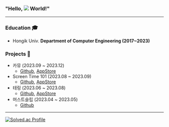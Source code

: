 ### **"Hello, <img src="https://img.shields.io/badge/iOS-000000?style=plastic&&logo=Apple&logoColor=white"/> World!"**

---




### Education 🎓
- Hongik Univ. **Department of Computer Engineering (2017~2023)**

### Projects 🚀
- 카뮤 (2023.09 ~ 2023.12)
  - [Github](https://github.com/DeveloperAcademy-POSTECH/MacC-Team-DGC), [AppStore](https://apps.apple.com/us/app/%EC%B9%B4%EB%AE%A4-carmu/id6467243718)
- Screen Time 101 (2023.08 ~ 2023.09)
  - [Github](https://github.com/DeveloperAcademy-POSTECH/MacC-Team-DGC](https://github.com/CoffeeNaeriRei/ScreenTime_Barebones)), [AppStore](https://apps.apple.com/us/app/%EC%B9%B4%EB%AE%A4-carmu/id6467243718](https://apps.apple.com/kr/app/screen-time-101/id6462151745))
- 테링 (2023.06 ~ 2023.08)
  - [Github](https://github.com/DeveloperAcademy-POSTECH/MC3-Team9-F4), [AppStore](https://apps.apple.com/kr/app/tering/id6464368312)
- 머스트슬립 (2023.04 ~ 2023.05)
  - [Github](https://github.com/DeveloperAcademy-POSTECH/MC2-Team18-sunghoyazaza)

<!--
### ⚙️🛠️

<img src="https://img.shields.io/badge/Swift-F05138?style=flat&logo=Swift&logoColor=white"/> <img src="https://img.shields.io/badge/Python-3776AB?style=flat&logo=Python&logoColor=white"/> <img src="https://img.shields.io/badge/JavaScript-F7DF1E?style=flat&logo=JavaScript&logoColor=white"/>

<img src="https://img.shields.io/badge/React-61DAFB?style=flat&logo=React&logoColor=white"/> <img src="https://img.shields.io/badge/React%20Native-61DAFB?style=flat&logo=React&logoColor=white"/> <img src="https://img.shields.io/badge/Django-092E20?style=flat&logo=Django&logoColor=white"/> <img src="https://img.shields.io/badge/scikit%20learn-F7931E?style=flat&logo=scikit-learn&logoColor=white"/> <img src="https://img.shields.io/badge/TensorFlow-FF6F00?style=flat&logo=TensorFlow&logoColor=white"/> <img src="https://img.shields.io/badge/Keras-D00000?style=flat&logo=Keras&logoColor=white"/>

<img src="https://img.shields.io/badge/GitHub-181717?style=plastic&logo=GitHub&logoColor=white"/> <img src="https://img.shields.io/badge/Git-F05032?style=plastic&logo=Git&logoColor=white"/> <img src="https://img.shields.io/badge/Firebase-FFCA28?style=plastic&logo=Firebase&logoColor=white"/>
-->


---

[![Solved.ac Profile](http://mazassumnida.wtf/api/generate_badge?boj=rei1998)](https://solved.ac/rei1998)


<!--
[![kybeen's GitHub stats](https://github-readme-stats.vercel.app/api?username=kybeen)](https://github.com/kybeen/github-readme-stats)
![Top Langs](https://github-readme-stats.vercel.app/api/top-langs/?username=kybeen&layout=compact&theme=tokyonight)
-->
